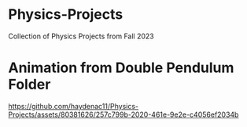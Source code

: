 # Physics-Projects
Collection of Physics Projects from Fall 2023


# Animation from Double Pendulum Folder
https://github.com/haydenac11/Physics-Projects/assets/80381626/257c799b-2020-461e-9e2e-c4056ef2034b


